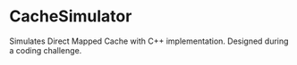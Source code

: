 # CacheSimulator
Simulates Direct Mapped Cache with C++ implementation.
Designed during a coding challenge.
